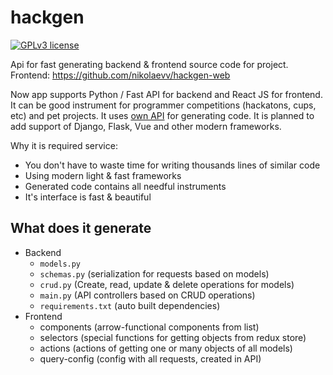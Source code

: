 # hackgen

[![GPLv3 license](https://img.shields.io/badge/License-GPLv3-blue.svg)](https://github.com/nikolaevv/hackgen/blob/main/LICENSE)

Api for fast generating backend & frontend source code for project.
Frontend: https://github.com/nikolaevv/hackgen-web

Now app supports Python / Fast API for backend and React JS for frontend. It can be good instrument for programmer competitions (hackatons, cups, etc) and pet projects.
It uses [own API](https://github.com/nikolaevv/hackgen) for generating code.
It is planned to add support of Django, Flask, Vue and other modern frameworks.

Why it is required service:
- You don't have to waste time for writing thousands lines of similar code
- Using modern light & fast frameworks
- Generated code contains all needful instruments
- It's interface is fast & beautiful

## What does it generate
- Backend
  - `models.py`
  - `schemas.py` (serialization for requests based on models)
  - `crud.py` (Create, read, update & delete operations for models)
  - `main.py` (API controllers based on CRUD operations)
  - `requirements.txt` (auto built dependencies)
- Frontend
  - components (arrow-functional components from list)
  - selectors (special functions for getting objects from redux store)
  - actions (actions of getting one or many objects of all models)
  - query-config (config with all requests, created in API)
